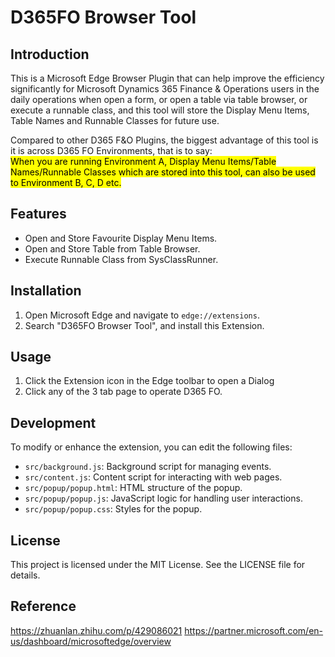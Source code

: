 # D365FO Browser Tool
## Introduction
This is a Microsoft Edge Browser Plugin that can help improve the efficiency significantly for Microsoft Dynamics 365 Finance & Operations users in the daily operations when open a form, or open a table via table browser, or execute a runnable class, and this tool will store the Display Menu Items,  Table Names and Runnable Classes for future use.

Compared to other D365 F&O Plugins,  the biggest advantage of this tool is it is across D365 FO Environments, that is to say:<br/>
<mark>When you are running Environment A, Display Menu Items/Table Names/Runnable Classes which are stored into this tool, can also be used to Environment B, C, D etc. </mark>

## Features

- Open and Store Favourite Display Menu Items.
- Open and Store Table from Table Browser.
- Execute Runnable Class from SysClassRunner.

## Installation

1. Open Microsoft Edge and navigate to `edge://extensions`.
2. Search "D365FO Browser Tool", and install this Extension.

## Usage

1. Click the Extension icon in the Edge toolbar to open a Dialog
2. Click any of the 3 tab page to operate D365 FO.

## Development

To modify or enhance the extension, you can edit the following files:

- `src/background.js`: Background script for managing events.
- `src/content.js`: Content script for interacting with web pages.
- `src/popup/popup.html`: HTML structure of the popup.
- `src/popup/popup.js`: JavaScript logic for handling user interactions.
- `src/popup/popup.css`: Styles for the popup.

## License

This project is licensed under the MIT License. See the LICENSE file for details.

## Reference
https://zhuanlan.zhihu.com/p/429086021
https://partner.microsoft.com/en-us/dashboard/microsoftedge/overview
